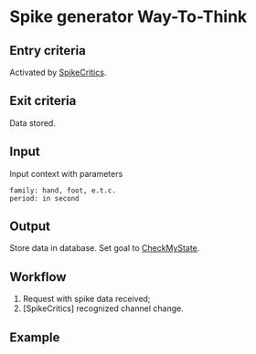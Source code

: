# Spike generator Way-To-Think

## Entry criteria

Activated by [SpikeCritics](SpikeCritics).

## Exit criteria

Data stored.

## Input

Input context with parameters
```
family: hand, foot, e.t.c.
period: in second
```


## Output

Store data in database. Set goal to [CheckMyState](CheckMyState).

## Workflow
1. Request with spike data received;
1. [SpikeCritics] recognized channel change.

## Example
